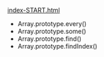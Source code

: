 [index-START.html](https://github.com/wesbos/JavaScript30/blob/master/07%20-%20Array%20Cardio%20Day%202/index-START.html)


* Array.prototype.every()
* Array.prototype.some()
* Array.prototype.find()
* Array.prototype.findIndex()
 
